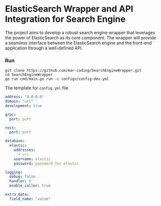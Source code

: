 # ElasticSearch Wrapper and API Integration for Search Engine

The project aims to develop a robust search engine wrapper that leverages the power of ElasticSearch as its core component. The wrapper will provide a seamless interface between the ElasticSearch engine and the front-end application through a well-defined API.

### Run
```azure
git clone https://github.com/mar-coding/SearchEngineWrapper.git
cd SearchEngineWrapper
go run cmd/main.go run -c configs/config-dev.yml
```
The template for `config.yml` file

```yaml
address: "0.0.0.0"
domain: "url"
development: true

grpc:
  port: port

rest:
  port: port

database:
  elastic:
    addresses:
      - uri
    username: elastic
    password: password_for_elastic

logging:
  debug: false
  handler: 0
  enable_caller: true

extra_data:
  field_name: "value"
```
